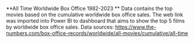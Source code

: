 **All Time Worldwide Box Office 1982-2023
**
Data contains the top movies based on the cumulative worldwide box office sales.
The web link was imported into Power BI to dashboard that aims to show the top 5 films by worldwide box office sales.
Data sources: https://www.the-numbers.com/box-office-records/worldwide/all-movies/cumulative/all-time
